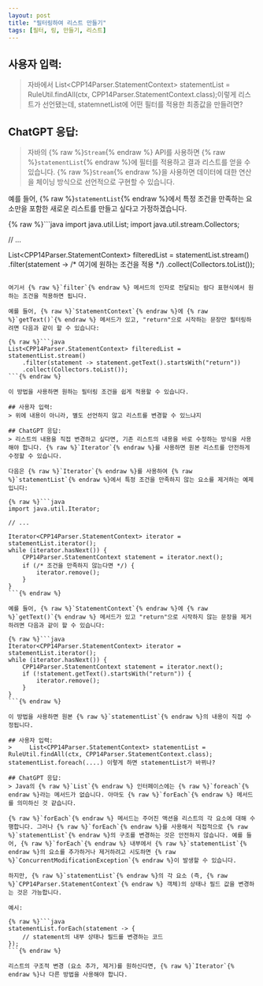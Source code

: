 ```yaml
---
layout: post
title: "필터링하여 리스트 만들기"
tags: [필터, 링, 만들기, 리스트]
---
```


## 사용자 입력:
> 자바에서     List<CPP14Parser.StatementContext> statementList = RuleUtil.findAll(ctx, CPP14Parser.StatementContext.class);이렇게 리스트가 선언됐는데,    statemnetList에 어떤 필터를 적용한 최종값을 만들려면?

## ChatGPT 응답:
> 자바의 {% raw %}`Stream`{% endraw %} API를 사용하면 {% raw %}`statementList`{% endraw %}에 필터를 적용하고 결과 리스트를 얻을 수 있습니다. {% raw %}`Stream`{% endraw %}을 사용하면 데이터에 대한 연산을 체이닝 방식으로 선언적으로 구현할 수 있습니다.

예를 들어, {% raw %}`statementList`{% endraw %}에서 특정 조건을 만족하는 요소만을 포함한 새로운 리스트를 만들고 싶다고 가정하겠습니다.

{% raw %}```java
import java.util.List;
import java.util.stream.Collectors;

// ...

List<CPP14Parser.StatementContext> filteredList = statementList.stream()
    .filter(statement -> /* 여기에 원하는 조건을 적용 */)
    .collect(Collectors.toList());
```{% endraw %}

여기서 {% raw %}`filter`{% endraw %} 메서드의 인자로 전달되는 람다 표현식에서 원하는 조건을 적용하면 됩니다.

예를 들어, {% raw %}`StatementContext`{% endraw %}에 {% raw %}`getText()`{% endraw %} 메서드가 있고, "return"으로 시작하는 문장만 필터링하려면 다음과 같이 할 수 있습니다:

{% raw %}```java
List<CPP14Parser.StatementContext> filteredList = statementList.stream()
    .filter(statement -> statement.getText().startsWith("return"))
    .collect(Collectors.toList());
```{% endraw %}

이 방법을 사용하면 원하는 필터링 조건을 쉽게 적용할 수 있습니다.

## 사용자 입력:
> 위에 내용이 아니라, 별도 선언하지 않고 리스트를 변경할 수 있느냐지

## ChatGPT 응답:
> 리스트의 내용을 직접 변경하고 싶다면, 기존 리스트의 내용을 바로 수정하는 방식을 사용해야 합니다. {% raw %}`Iterator`{% endraw %}를 사용하면 원본 리스트를 안전하게 수정할 수 있습니다.

다음은 {% raw %}`Iterator`{% endraw %}를 사용하여 {% raw %}`statementList`{% endraw %}에서 특정 조건을 만족하지 않는 요소를 제거하는 예제입니다:

{% raw %}```java
import java.util.Iterator;

// ...

Iterator<CPP14Parser.StatementContext> iterator = statementList.iterator();
while (iterator.hasNext()) {
    CPP14Parser.StatementContext statement = iterator.next();
    if (/* 조건을 만족하지 않는다면 */) {
        iterator.remove();
    }
}
```{% endraw %}

예를 들어, {% raw %}`StatementContext`{% endraw %}에 {% raw %}`getText()`{% endraw %} 메서드가 있고 "return"으로 시작하지 않는 문장을 제거하려면 다음과 같이 할 수 있습니다:

{% raw %}```java
Iterator<CPP14Parser.StatementContext> iterator = statementList.iterator();
while (iterator.hasNext()) {
    CPP14Parser.StatementContext statement = iterator.next();
    if (!statement.getText().startsWith("return")) {
        iterator.remove();
    }
}
```{% endraw %}

이 방법을 사용하면 원본 {% raw %}`statementList`{% endraw %}의 내용이 직접 수정됩니다.

## 사용자 입력:
>     List<CPP14Parser.StatementContext> statementList = RuleUtil.findAll(ctx, CPP14Parser.StatementContext.class); statementList.foreach(....) 이렇게 하면 statementList가 바뀌나?

## ChatGPT 응답:
> Java의 {% raw %}`List`{% endraw %} 인터페이스에는 {% raw %}`foreach`{% endraw %}라는 메서드가 없습니다. 아마도 {% raw %}`forEach`{% endraw %} 메서드를 의미하신 것 같습니다.

{% raw %}`forEach`{% endraw %} 메서드는 주어진 액션을 리스트의 각 요소에 대해 수행합니다. 그러나 {% raw %}`forEach`{% endraw %}를 사용해서 직접적으로 {% raw %}`statementList`{% endraw %}의 구조를 변경하는 것은 안전하지 않습니다. 예를 들어, {% raw %}`forEach`{% endraw %} 내부에서 {% raw %}`statementList`{% endraw %}의 요소를 추가하거나 제거하려고 시도하면 {% raw %}`ConcurrentModificationException`{% endraw %}이 발생할 수 있습니다.

하지만, {% raw %}`statementList`{% endraw %}의 각 요소 (즉, {% raw %}`CPP14Parser.StatementContext`{% endraw %} 객체)의 상태나 필드 값을 변경하는 것은 가능합니다.

예시:

{% raw %}```java
statementList.forEach(statement -> {
    // statement의 내부 상태나 필드를 변경하는 코드
});
```{% endraw %}

리스트의 구조적 변경 (요소 추가, 제거)를 원하신다면, {% raw %}`Iterator`{% endraw %}나 다른 방법을 사용해야 합니다.

